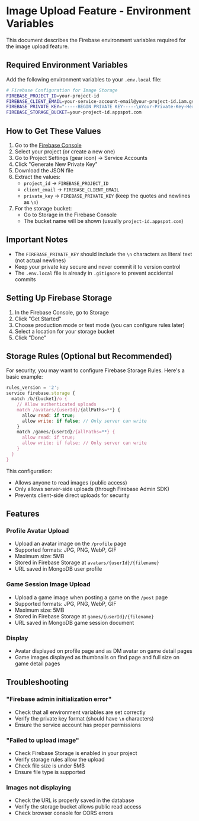 # Image Upload Feature - Environment Variables

This document describes the Firebase environment variables required for the image upload feature.

## Required Environment Variables

Add the following environment variables to your `.env.local` file:

```bash
# Firebase Configuration for Image Storage
FIREBASE_PROJECT_ID=your-project-id
FIREBASE_CLIENT_EMAIL=your-service-account-email@your-project-id.iam.gserviceaccount.com
FIREBASE_PRIVATE_KEY="-----BEGIN PRIVATE KEY-----\nYour-Private-Key-Here\n-----END PRIVATE KEY-----"
FIREBASE_STORAGE_BUCKET=your-project-id.appspot.com
```

## How to Get These Values

1. Go to the [Firebase Console](https://console.firebase.google.com/)
2. Select your project (or create a new one)
3. Go to Project Settings (gear icon) → Service Accounts
4. Click "Generate New Private Key"
5. Download the JSON file
6. Extract the values:
   - `project_id` → `FIREBASE_PROJECT_ID`
   - `client_email` → `FIREBASE_CLIENT_EMAIL`
   - `private_key` → `FIREBASE_PRIVATE_KEY` (keep the quotes and newlines as `\n`)
7. For the storage bucket:
   - Go to Storage in the Firebase Console
   - The bucket name will be shown (usually `project-id.appspot.com`)

## Important Notes

- The `FIREBASE_PRIVATE_KEY` should include the `\n` characters as literal text (not actual newlines)
- Keep your private key secure and never commit it to version control
- The `.env.local` file is already in `.gitignore` to prevent accidental commits

## Setting Up Firebase Storage

1. In the Firebase Console, go to Storage
2. Click "Get Started"
3. Choose production mode or test mode (you can configure rules later)
4. Select a location for your storage bucket
5. Click "Done"

## Storage Rules (Optional but Recommended)

For security, you may want to configure Firebase Storage Rules. Here's a basic example:

```javascript
rules_version = '2';
service firebase.storage {
  match /b/{bucket}/o {
    // Allow authenticated uploads
    match /avatars/{userId}/{allPaths=**} {
      allow read: if true;
      allow write: if false; // Only server can write
    }
    match /games/{userId}/{allPaths=**} {
      allow read: if true;
      allow write: if false; // Only server can write
    }
  }
}
```

This configuration:
- Allows anyone to read images (public access)
- Only allows server-side uploads (through Firebase Admin SDK)
- Prevents client-side direct uploads for security

## Features

### Profile Avatar Upload
- Upload an avatar image on the `/profile` page
- Supported formats: JPG, PNG, WebP, GIF
- Maximum size: 5MB
- Stored in Firebase Storage at `avatars/{userId}/{filename}`
- URL saved in MongoDB user profile

### Game Session Image Upload
- Upload a game image when posting a game on the `/post` page
- Supported formats: JPG, PNG, WebP, GIF
- Maximum size: 5MB
- Stored in Firebase Storage at `games/{userId}/{filename}`
- URL saved in MongoDB game session document

### Display
- Avatar displayed on profile page and as DM avatar on game detail pages
- Game images displayed as thumbnails on find page and full size on game detail pages

## Troubleshooting

### "Firebase admin initialization error"
- Check that all environment variables are set correctly
- Verify the private key format (should have `\n` characters)
- Ensure the service account has proper permissions

### "Failed to upload image"
- Check Firebase Storage is enabled in your project
- Verify storage rules allow the upload
- Check file size is under 5MB
- Ensure file type is supported

### Images not displaying
- Check the URL is properly saved in the database
- Verify the storage bucket allows public read access
- Check browser console for CORS errors
